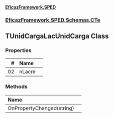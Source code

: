#### [EficazFramework.SPED](EficazFrameworkSPED.md 'EficazFramework SPED')
### [EficazFramework.SPED.Schemas.CTe](EficazFramework.SPED.Schemas.CTe.md 'EficazFramework.SPED.Schemas.CTe')

## TUnidCargaLacUnidCarga Class
### Properties

| # | Name | |
| ---: | :--- | :--- |
| 02 | nLacre |  |
### Methods

| Name | |
| :--- | :--- |
| OnPropertyChanged(string) |  |
